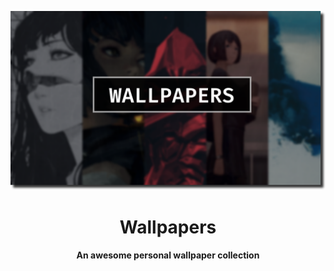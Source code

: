 <p align="center">
    <img src="all/cover.png" alt="Logo">
  <h1 align="center">Wallpapers</h3>
  <h4 align="center">An awesome personal wallpaper collection </h4>
</p>
